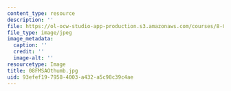 ```yaml
---
content_type: resource
description: ''
file: https://ol-ocw-studio-app-production.s3.amazonaws.com/courses/8-02t-electricity-and-magnetism-spring-2005/93efef1979584003a432a5c98c39c4ae_08FMSAOthumb.jpg
file_type: image/jpeg
image_metadata:
  caption: ''
  credit: ''
  image-alt: ''
resourcetype: Image
title: 08FMSAOthumb.jpg
uid: 93efef19-7958-4003-a432-a5c98c39c4ae
---
```

